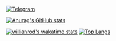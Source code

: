 
[![Telegram](https://img.shields.io/static/v1?label=&message=Telegram&style=for-the-badge&logo=telegram&color=%2332afed)](https://t.me/taimast)

<!--![Github Wakatime Stats](https://github-readme-stats.vercel.app/api/wakatime/?&taimast&layout=compact&&theme=default&link="https://www.github.com/taimast/")-->
<!--START_SECTION:waka-->
<!--END_SECTION:waka-->

[![Anurag's GitHub stats](https://github-readme-stats.vercel.app/api?username=taimast&show_icons=true&count_private=true&theme=tokyonight&layout=compact)](https://github.com/taimast)

[![willianrod's wakatime stats](https://github-readme-stats.vercel.app/api/wakatime?username=taimast&layout=compact&theme=tokyonight)](https://wakatime.com/@taimast)
[![Top Langs](https://github-readme-stats.vercel.app/api/top-langs/?username=taimast&theme=tokyonight&langs_count=6)](https://github.com/anuraghazra/github-readme-stats)



